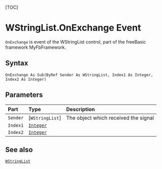 [TOC]
# WStringList.OnExchange Event

`OnExchange` is event of the WStringList control, part of the freeBasic framework MyFbFramework.
## Syntax
```freeBasic
OnExchange As Sub(ByRef Sender As WStringList, Index1 As Integer, Index2 As Integer)
```

## Parameters

|Part|Type|Description|
| :------------ | :------------ | :------------ |
|`Sender`|[`WStringList`]|The object which received the signal|
|`Index1`|[`Integer`]("https://www.freebasic.net/wiki/KeyPgInteger")||
|`Index2`|[`Integer`]("https://www.freebasic.net/wiki/KeyPgInteger")||

## See also
[`WStringList`](WStringList.md)
